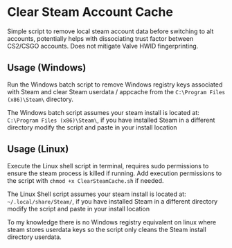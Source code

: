# Clear Steam Account Cache
Simple script to remove local steam account data before switching to alt accounts, potentially helps with dissociating trust factor between CS2/CSGO accounts. Does not mitigate Valve HWID fingerprinting.

## Usage (Windows)
Run the Windows batch script to remove Windows registry keys associated with Steam and clear Steam userdata / appcache from the `C:\Program Files (x86)\Steam\` directory.

The Windows batch script assumes your steam install is located at: `C:\Program Files (x86)\Steam\`, if you have installed Steam in a different directory modify the script and paste in your install location

## Usage (Linux) 
Execute the Linux shell script in terminal, requires sudo permissions to ensure the steam process is killed if running. Add execution permissions to the script with `chmod +x ClearSteamCache.sh` if needed.

The Linux Shell script assumes your steam install is located at: `~/.local/share/Steam/`, if you have installed Steam in a different directory modify the script and paste in your install location

To my knowledge there is no Windows registry equivalent on linux where steam stores userdata keys so the script only cleans the Steam install directory userdata.
